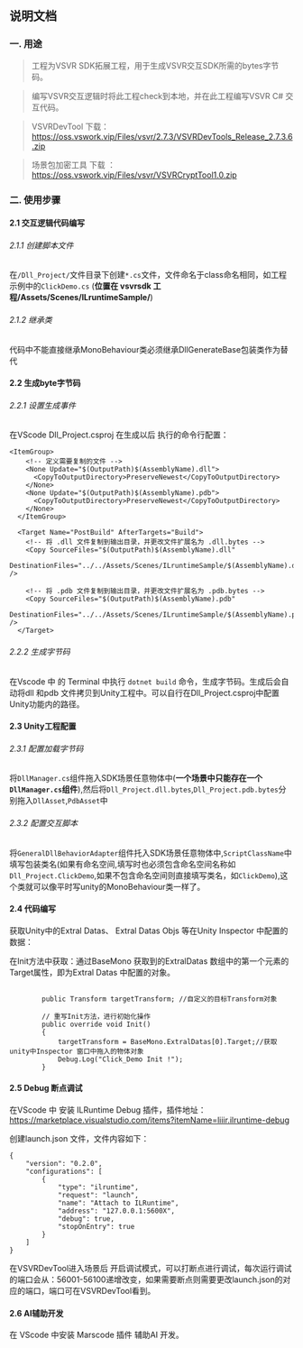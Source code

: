 ## 说明文档 ##

### 一. 用途
>工程为VSVR SDK拓展工程，用于生成VSVR交互SDK所需的bytes字节码。

>编写VSVR交互逻辑时将此工程check到本地，并在此工程编写VSVR C# 交互代码。

>VSVRDevTool 下载：https://oss.vswork.vip/Files/vsvr/2.7.3/VSVRDevTools_Release_2.7.3.6.zip

>场景包加密工具 下载 ：https://oss.vswork.vip/Files/vsvr/VSVRCryptTool1.0.zip
### 二. 使用步骤
#### 2.1 交互逻辑代码编写
###### 2.1.1 创建脚本文件
在```/Dll_Project/```文件目录下创建```*.cs```文件，文件命名于class命名相同，如工程示例中的```ClickDemo.cs``` (**位置在 vsvrsdk 工程/Assets/Scenes/ILruntimeSample/**)

###### 2.1.2 继承类
代码中不能直接继承MonoBehaviour类必须继承DllGenerateBase包装类作为替代

#### 2.2 生成byte字节码
###### 2.2.1 设置生成事件
在VScode Dll_Project.csproj  在生成以后 执行的命令行配置：
``` 
<ItemGroup>
    <!-- 定义需要复制的文件 -->
    <None Update="$(OutputPath)$(AssemblyName).dll">
      <CopyToOutputDirectory>PreserveNewest</CopyToOutputDirectory>
    </None>
    <None Update="$(OutputPath)$(AssemblyName).pdb">
      <CopyToOutputDirectory>PreserveNewest</CopyToOutputDirectory>
    </None>
  </ItemGroup>

  <Target Name="PostBuild" AfterTargets="Build">
    <!-- 将 .dll 文件复制到输出目录，并更改文件扩展名为 .dll.bytes -->
    <Copy SourceFiles="$(OutputPath)$(AssemblyName).dll"
          DestinationFiles="../../Assets/Scenes/ILruntimeSample/$(AssemblyName).dll.bytes" />
          
    <!-- 将 .pdb 文件复制到输出目录，并更改文件扩展名为 .pdb.bytes -->
    <Copy SourceFiles="$(OutputPath)$(AssemblyName).pdb"
          DestinationFiles="../../Assets/Scenes/ILruntimeSample/$(AssemblyName).pdb.bytes" />
  </Target>

```

###### 2.2.2 生成字节码
在Vscode 中 的 Terminal 中执行 ```dotnet build``` 命令，生成字节码。生成后会自动将dll 和pdb 文件拷贝到Unity工程中。可以自行在Dll_Project.csproj中配置Unity功能内的路径。


#### 2.3 Unity工程配置
###### 2.3.1 配置加载字节码
将```DllManager.cs```组件拖入SDK场景任意物体中(**一个场景中只能存在一个```DllManager.cs```组件**),然后将```Dll_Project.dll.bytes```,```Dll_Project.pdb.bytes```分别拖入```DllAsset```,```PdbAsset```中

###### 2.3.2 配置交互脚本
将```GeneralDllBehaviorAdapter```组件托入SDK场景任意物体中,```ScriptClassName```中填写包装类名(如果有命名空间,填写时也必须包含命名空间名称如```Dll_Project.ClickDemo```,如果不包含命名空间则直接填写类名，如```ClickDemo```),这个类就可以像平时写unity的MonoBehaviour类一样了。



#### 2.4  代码编写

获取Unity中的Extral Datas、 Extral Datas  Objs 等在Unity Inspector 中配置的数据：

在Init方法中获取：通过BaseMono 获取到的ExtralDatas 数组中的第一个元素的Target属性，即为Extral Datas 中配置的对象。
```

        public Transform targetTransform; //自定义的目标Transform对象

        // 重写Init方法，进行初始化操作
        public override void Init()
        {
            targetTransform = BaseMono.ExtralDatas[0].Target;//获取unity中Inspector 窗口中拖入的物体对象
            Debug.Log("Click_Demo Init !");
        }
```


#### 2.5  Debug 断点调试

在VScode 中 安装  ILRuntime Debug 插件，插件地址：https://marketplace.visualstudio.com/items?itemName=liiir.ilruntime-debug

创建launch.json 文件，文件内容如下：
```
{
    "version": "0.2.0",
    "configurations": [
        {
            "type": "ilruntime",
            "request": "launch",
            "name": "Attach to ILRuntime",
            "address": "127.0.0.1:5600X",
            "debug": true,
            "stopOnEntry": true
        }
    ]
}
```
在VSVRDevTool进入场景后 开启调试模式，可以打断点进行调试，每次运行调试的端口会从：56001-56100递增改变，如果需要断点则需要更改launch.json的对应的端口，端口可在VSVRDevTool看到。

#### 2.6  AI辅助开发

在 VScode 中安装 Marscode 插件 辅助AI 开发。